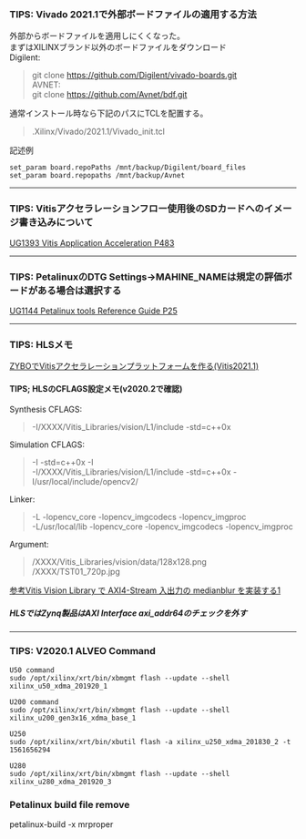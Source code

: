 ### TIPS: Vivado 2021.1で外部ボードファイルの適用する方法  
外部からボードファイルを適用しにくくなった。  
まずはXILINXブランド以外のボードファイルをダウンロード  
Digilent:  
>git clone https://github.com/Digilent/vivado-boards.git  
AVNET:  
>git clone https://github.com/Avnet/bdf.git  

  
通常インストール時なら下記のパスにTCLを配置する。  
> .Xilinx/Vivado/2021.1/Vivado_init.tcl  
  
記述例  
```
set_param board.repoPaths /mnt/backup/Digilent/board_files  
set_param board.repopaths /mnt/backup/Avnet  
```  

***

### TIPS: Vitisアクセラレーションフロー使用後のSDカードへのイメージ書き込みについて
[UG1393 Vitis Application Acceleration P483](https://japan.xilinx.com/support/documentation/sw_manuals_j/xilinx2020_1/ug1393-vitis-application-acceleration.pdf#page=483)

***
  
### TIPS: PetalinuxのDTG Settings->MAHINE_NAMEは規定の評価ボードがある場合は選択する
[UG1144 Petalinux tools Reference Guide P25](https://japan.xilinx.com/support/documentation/sw_manuals_j/xilinx2020_1/ug1144-petalinux-tools-reference-guide.pdf#page=25)  
    
***
### TIPS: HLSメモ
[ZYBOでVitisアクセラレーションプラットフォームを作る(Vitis2021.1)](https://www.hackster.io/mohammad-hosseinabady2/vitis-2021-1-embedded-platform-for-zybo-z7-20-d39e1a)  

#### TIPS; HLSのCFLAGS設定メモ(v2020.2で確認)
Synthesis CFLAGS:  
>-I/XXXX/Vitis_Libraries/vision/L1/include -std=c++0x  
  
Simulation CFLAGS:  
>-I<path-to-L1-include-directory> -std=c++0x -I<path-to-opencv-include-folder>  
>-I/XXXX/Vitis_Libraries/vision/L1/include -std=c++0x -I/usr/local/include/opencv2/  
  
Linker:  
>-L<path-to-opencv-lib-folder> -lopencv_core -lopencv_imgcodecs -lopencv_imgproc  
>-L/usr/local/lib -lopencv_core -lopencv_imgcodecs -lopencv_imgproc  
  
Argument:  
>/XXXX/Vitis_Libraries/vision/data/128x128.png  
>/XXXX/TST01_720p.jpg  

[参考Vitis Vision Library で AXI4-Stream 入出力の medianblur を実装する1](https://marsee101.blog.fc2.com/blog-entry-5107.html)

##### HLSではZynq製品はAXI Interface axi_addr64のチェックを外す

***

### TIPS: V2020.1 ALVEO Command
```
U50 command  
sudo /opt/xilinx/xrt/bin/xbmgmt flash --update --shell xilinx_u50_xdma_201920_1  
  
U200 command  
sudo /opt/xilinx/xrt/bin/xbmgmt flash --update --shell xilinx_u200_gen3x16_xdma_base_1  
  
U250  
sudo /opt/xilinx/xrt/bin/xbutil flash -a xilinx_u250_xdma_201830_2 -t 1561656294  
  
U280  
sudo /opt/xilinx/xrt/bin/xbmgmt flash --update --shell xilinx_u280_xdma_201920_3  
```

### Petalinux build file remove
petalinux-build -x mrproper
